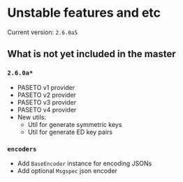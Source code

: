 # Unstable features and etc

Current version: `2.6.0a5`

## What is not yet included in the master


### `2.6.0a*`
- PASETO v1 provider
- PASETO v2 provider
- PASETO v3 provider
- PASETO v4 provider
- New utils:
  - Util for generate symmetric keys
  - Util for generate ED key pairs

### `encoders`
- Add `BaseEncoder` instance for encoding JSONs
- Add optional `Msgspec` json encoder